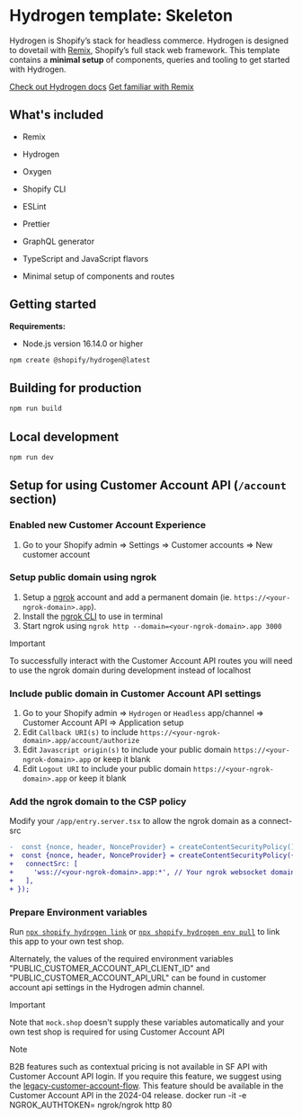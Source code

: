 # Hydrogen template: Skeleton

Hydrogen is Shopify’s stack for headless commerce. Hydrogen is designed to dovetail with [Remix](https://remix.run/), Shopify’s full stack web framework. This template contains a **minimal setup** of components, queries and tooling to get started with Hydrogen.

[Check out Hydrogen docs](https://shopify.dev/custom-storefronts/hydrogen)
[Get familiar with Remix](https://remix.run/docs/en/v1)

## What's included

- Remix
- Hydrogen
- Oxygen

- Shopify CLI
- ESLint
- Prettier
- GraphQL generator
- TypeScript and JavaScript flavors
- Minimal setup of components and routes

## Getting started

**Requirements:**

- Node.js version 16.14.0 or higher

```bash
npm create @shopify/hydrogen@latest
```

## Building for production

```bash
npm run build
```

## Local development

```bash
npm run dev
```

## Setup for using Customer Account API (`/account` section)

### Enabled new Customer Account Experience

1. Go to your Shopify admin => Settings => Customer accounts => New customer account

### Setup public domain using ngrok

1. Setup a [ngrok](https://ngrok.com/) account and add a permanent domain (ie. `https://<your-ngrok-domain>.app`).
1. Install the [ngrok CLI](https://ngrok.com/download) to use in terminal
1. Start ngrok using `ngrok http --domain=<your-ngrok-domain>.app 3000`

> [!IMPORTANT]
> To successfully interact with the Customer Account API routes you will need to use the ngrok domain during development instead of localhost
### Include public domain in Customer Account API settings

1. Go to your Shopify admin => `Hydrogen` or `Headless` app/channel => Customer Account API => Application setup
1. Edit `Callback URI(s)` to include `https://<your-ngrok-domain>.app/account/authorize`
1. Edit `Javascript origin(s)` to include your public domain `https://<your-ngrok-domain>.app` or keep it blank
1. Edit `Logout URI` to include your public domain `https://<your-ngrok-domain>.app` or keep it blank

### Add the ngrok domain to the CSP policy

Modify your `/app/entry.server.tsx` to allow the ngrok domain as a connect-src

```diff
-  const {nonce, header, NonceProvider} = createContentSecurityPolicy()
+  const {nonce, header, NonceProvider} = createContentSecurityPolicy({
+   connectSrc: [
+     'wss://<your-ngrok-domain>.app:*', // Your ngrok websocket domain
+   ],
+ });
```

### Prepare Environment variables

Run [`npx shopify hydrogen link`](https://shopify.dev/docs/custom-storefronts/hydrogen/cli#link) or [`npx shopify hydrogen env pull`](https://shopify.dev/docs/custom-storefronts/hydrogen/cli#env-pull) to link this app to your own test shop.

Alternately, the values of the required environment variables "PUBLIC_CUSTOMER_ACCOUNT_API_CLIENT_ID" and "PUBLIC_CUSTOMER_ACCOUNT_API_URL" can be found in customer account api settings in the Hydrogen admin channel.

> [!IMPORTANT]
> Note that `mock.shop` doesn't supply these variables automatically and your own test shop is required for using Customer Account API

> [!NOTE]
> B2B features such as contextual pricing is not available in SF API with Customer Account API login. If you require this feature, we suggest using the [legacy-customer-account-flow](https://github.com/Shopify/hydrogen/tree/main/examples/legacy-customer-account-flow). This feature should be available in the Customer Account API in the 2024-04 release.
 docker run -it -e NGROK_AUTHTOKEN=<token> ngrok/ngrok http 80